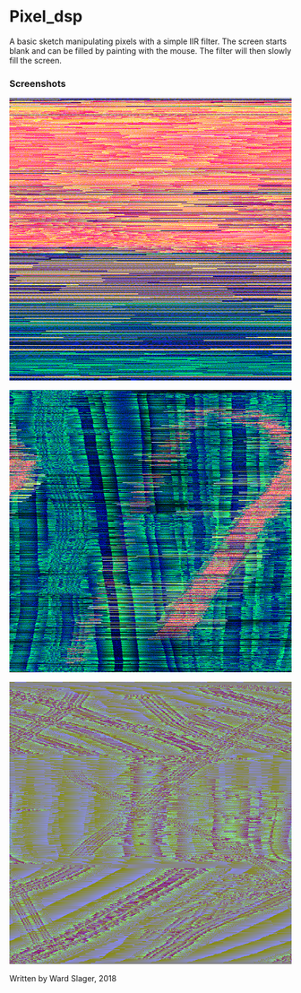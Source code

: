 # Pixel_dsp

A basic sketch manipulating pixels with a simple IIR filter. The screen starts blank and can be filled by painting with the mouse. The filter will then slowly fill the screen.

### Screenshots

![pixel_dsp 0](docs/161-34796-DhHen.png?raw=true)

![pixel_dsp 1](docs/168-128171-hdFxM.png?raw=true)

![pixel_dsp 2](docs/1528-81740-TOBYd.png?raw=true)

Written by Ward Slager, 2018
